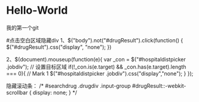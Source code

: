 # Hello-World
我的第一个git

#点击空白区域隐藏div
1、$("body").not("#drugResult").click(function() {
		$("#drugResult").css("display", "none");
	})

2、$(document).mouseup(function(e){
	  var _con = $("#hospitaldistpicker .jobdiv");   // 设置目标区域
	  if(!_con.is(e.target) && _con.has(e.target).length === 0){ // Mark 1
		  $("#hospitaldistpicker .jobdiv").css("display","none");
	  }
	});

隐藏滚动条：
/* #searchdrug .drugdiv .input-group #drugResult::-webkit-scrollbar {
	display: none;
} */
